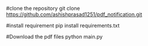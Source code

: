#clone the repository
git clone https://github.com/ashishprasad1251/pdf_notification.git

#install requirement
pip install requirements.txt

#Download the pdf files
python main.py

